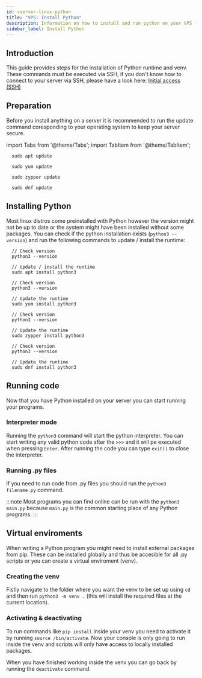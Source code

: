 ```yaml
---
id: vserver-linux-python
title: "VPS: Install Python"
description: Information on how to install and run python on your VPS from ZAP-Hosting - ZAP-Hosting.com documentation
sidebar_label: Install Python
---
```


## Introduction

This guide provides steps for the installation of Python runtime and venv. These commands must be executed via SSH, if you don't know how to connect to your server via SSH, please have a look here: [Initial access (SSH)](https://zap-hosting.com/guides/docs/vserver-linux-ssh)

## Preparation

Before you install anything on a server it is recommended to run the update command coresponding to your operating system to keep your server secure.

import Tabs from '@theme/Tabs';
import TabItem from '@theme/TabItem';

<Tabs>
<TabItem value="ubuntu-debian" label="Ubuntu & Debian" default>
  
```
  sudo apt update
```

</TabItem>
<TabItem value="centos" label="CentOS">
  
```
  sudo yum update
```

</TabItem>
<TabItem value="opensuse" label="OpenSUSE">
  
```
  sudo zypper update
```
  
</TabItem>
<TabItem value="fedora" label="Fedora">
  
```
  sudo dnf update
```

</TabItem>
</Tabs>

## Installing Python

Most linux distros come preinstalled with Python however the version might not be up to date or the system might have been installed without some packages. You can check if the python installation exists (`python3 --version`) and run the following commands to update / install the runtime:

<Tabs>
<TabItem value="ubuntu-debian" label="Ubuntu & Debian" default>
  
```
  // Check version
  python3 --version

  // Update / install the runtime
  sudo apt install python3
```

</TabItem>
<TabItem value="centos" label="CentOS">
  
```
  // Check version
  python3 --version

  // Update the runtime
  sudo yum install python3
```

</TabItem>
<TabItem value="opensuse" label="OpenSUSE">
  
```
  // Check version
  python3 --version

  // Update the runtime
  sudo zypper install python3
```

</TabItem>
<TabItem value="fedora" label="Fedora">
  
```
  // Check version
  python3 --version

  // Update the runtime
  sudo dnf install python3
```

</TabItem>
</Tabs>

## Running code

Now that you have Python installed on your server you can start running your programs.

### Interpreter mode

Running the `python3` command will start the python interpreter. You can start writing any valid python code after the `>>>` and it will pe executed when pressing `Enter`. After running the code you can type `exit()` to close the interpreter.

### Running .py files

If you need to run code from .py files you should run the `python3 filename.py` command.

:::note
Most programs you can find online can be run with the `python3 main.py` because `main.py` is the common starting place of any Python programs.
:::

## Virtual enviroments

When writing a Python program you might need to install external packages from pip. These can be installed globally and thus be accesible for all .py scripts or you can create a virtual enviroment (venv).

### Creating the venv

Fistly navigate to the folder where you want the venv to be set up using `cd` and then run `python3 -m venv .` (this will install the required files at the current location). 

### Activating & deactivating

To run commands like `pip install` inside your venv you need to activate it by running `source /bin/activate`. Now your console is only going to run inside the venv and scripts will only have access to locally installed packages.

When you have finished working inside the venv you can go back by running the `deactivate` command.
